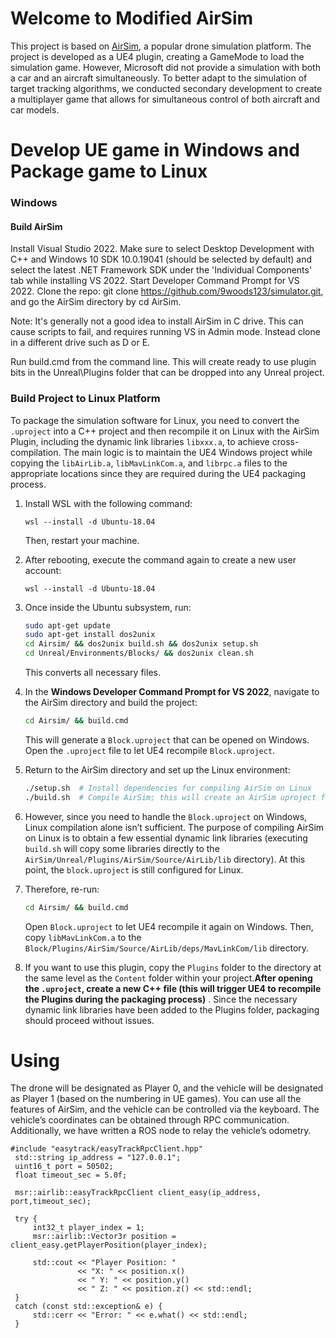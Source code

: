 # Welcome to Modified AirSim

This project is based on [AirSim](https://microsoft.github.io/AirSim/), a popular drone simulation platform. The project is developed as a UE4 plugin, creating a GameMode to load the simulation game. However, Microsoft did not provide a simulation with both a car and an aircraft simultaneously. To better adapt to the simulation of target tracking algorithms, we conducted secondary development to create a multiplayer game that allows for simultaneous control of both aircraft and car models.

# Develop UE game in Windows and Package game to Linux

### Windows

#### Build AirSim
Install Visual Studio 2022. Make sure to select Desktop Development with C++ and Windows 10 SDK 10.0.19041 (should be selected by default) and select the latest .NET Framework SDK under the 'Individual Components' tab while installing VS 2022.
Start Developer Command Prompt for VS 2022.
Clone the repo: git clone https://github.com/9woods123/simulator.git, and go the AirSim directory by cd AirSim.

Note: It's generally not a good idea to install AirSim in C drive. This can cause scripts to fail, and requires running VS in Admin mode. Instead clone in a different drive such as D or E.

Run build.cmd from the command line. This will create ready to use plugin bits in the Unreal\Plugins folder that can be dropped into any Unreal project.

### Build Project to Linux Platform

To package the simulation software for Linux, you need to convert the `.uproject` into a C++ project and then recompile it on Linux with the AirSim Plugin, including the dynamic link libraries `libxxx.a`, to achieve cross-compilation. The main logic is to maintain the UE4 Windows project while copying the `libAirLib.a`, `libMavLinkCom.a`, and `librpc.a` files to the appropriate locations since they are required during the UE4 packaging process.

1. Install WSL with the following command:
   ```
   wsl --install -d Ubuntu-18.04
   ```
   Then, restart your machine.

2. After rebooting, execute the command again to create a new user account:
   ```
   wsl --install -d Ubuntu-18.04
   ```

3. Once inside the Ubuntu subsystem, run:
   ```bash
   sudo apt-get update
   sudo apt-get install dos2unix
   cd Airsim/ && dos2unix build.sh && dos2unix setup.sh
   cd Unreal/Environments/Blocks/ && dos2unix clean.sh
   ```
   This converts all necessary files.

4. In the **Windows Developer Command Prompt for VS 2022**, navigate to the AirSim directory and build the project:
   ```cmd
   cd Airsim/ && build.cmd
   ```
   This will generate a `Block.uproject` that can be opened on Windows. Open the `.uproject` file to let UE4 recompile `Block.uproject`.

5. Return to the AirSim directory and set up the Linux environment:
   ```bash
   ./setup.sh  # Install dependencies for compiling AirSim on Linux
   ./build.sh  # Compile AirSim; this will create an AirSim uproject for Ubuntu
   ```

6. However, since you need to handle the `Block.uproject` on Windows, Linux compilation alone isn’t sufficient. The purpose of compiling AirSim on Linux is to obtain a few essential dynamic link libraries (executing `build.sh` will copy some libraries directly to the `AirSim/Unreal/Plugins/AirSim/Source/AirLib/lib` directory). At this point, the `block.uproject` is still configured for Linux.

7. Therefore, re-run:
   ```cmd
   cd Airsim/ && build.cmd
   ```
   Open `Block.uproject` to let UE4 recompile it again on Windows. Then, copy `libMavLinkCom.a` to the `Block/Plugins/AirSim/Source/AirLib/deps/MavLinkCom/lib` directory.

8. If you want to use this plugin, copy the `Plugins` folder to the directory at the same level as the `Content` folder within your project.**After opening the `.uproject`, create a new C++ file (this will trigger UE4 to recompile the Plugins during the packaging process)** . Since the necessary dynamic link libraries have been added to the Plugins folder, packaging should proceed without issues.

# Using 

The drone will be designated as Player 0, and the vehicle will be designated as Player 1 (based on the numbering in UE games). You can use all the features of AirSim, and the vehicle can be controlled via the keyboard. The vehicle’s coordinates can be obtained through RPC communication. Additionally, we have written a ROS node to relay the vehicle’s odometry.
   ```
#include "easytrack/easyTrackRpcClient.hpp"
    std::string ip_address = "127.0.0.1"; 
    uint16_t port = 50502;                 
    float timeout_sec = 5.0f;             

    msr::airlib::easyTrackRpcClient client_easy(ip_address, port,timeout_sec);

    try {
        int32_t player_index = 1;
        msr::airlib::Vector3r position = client_easy.getPlayerPosition(player_index);

        std::cout << "Player Position: " 
                  << "X: " << position.x() 
                  << " Y: " << position.y() 
                  << " Z: " << position.z() << std::endl;
    }
    catch (const std::exception& e) {
        std::cerr << "Error: " << e.what() << std::endl;
    }
   ```

